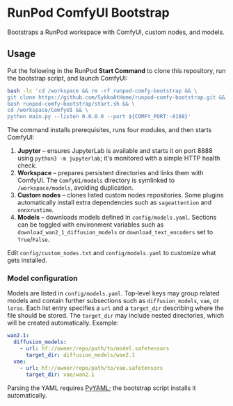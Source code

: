 # RunPod ComfyUI Bootstrap

Bootstraps a RunPod workspace with ComfyUI, custom nodes, and models.

## Usage

Put the following in the RunPod **Start Command** to clone this repository,
run the bootstrap script, and launch ComfyUI:

```bash
bash -lc 'cd /workspace && rm -rf runpod-comfy-bootstrap && \
git clone https://github.com/SykkoAtHome/runpod-comfy-bootstrap.git && \
bash runpod-comfy-bootstrap/start.sh && \
cd /workspace/ComfyUI && \
python main.py --listen 0.0.0.0 --port ${COMFY_PORT:-8188}'
```

The command installs prerequisites, runs four modules, and then starts ComfyUI:

1. **Jupyter** – ensures JupyterLab is available and starts it on port 8888 using `python3 -m jupyterlab`; it's monitored with a simple HTTP health check.
2. **Workspace** – prepares persistent directories and links them with ComfyUI. The `ComfyUI/models` directory is symlinked to `/workspace/models`, avoiding duplication.
3. **Custom nodes** – clones listed custom nodes repositories. Some plugins automatically install extra dependencies such as `sageattention` and `onnxruntime`.
4. **Models** – downloads models defined in `config/models.yaml`. Sections can be
   toggled with environment variables such as `download_wan2_1_diffusion_models`
   or `download_text_encoders` set to `True`/`False`.

Edit `config/custom_nodes.txt` and `config/models.yaml` to customize what gets installed.

### Model configuration

Models are listed in `config/models.yaml`. Top‑level keys may group related
models and contain further subsections such as `diffusion_models`, `vae`, or
`loras`. Each list entry specifies a `url` and a `target_dir` describing where
the file should be stored. The `target_dir` may include nested directories,
which will be created automatically. Example:

```yaml
wan2.1:
  diffusion_models:
    - url: hf://owner/repo/path/to/model.safetensors
      target_dir: diffusion_models/wan2.1
  vae:
    - url: hf://owner/repo/path/to/vae.safetensors
      target_dir: vae/wan2.1
```

Parsing the YAML requires [PyYAML](https://pyyaml.org); the bootstrap script
installs it automatically.
